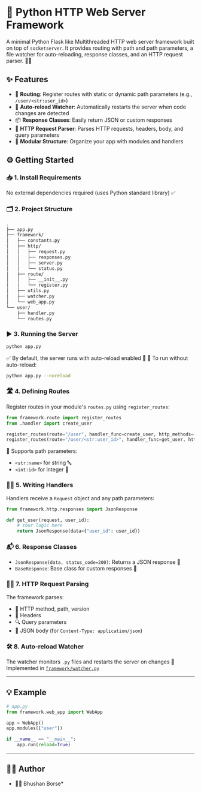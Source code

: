 # 🚀 Python HTTP Web Server Framework

A minimal Python Flask like Multithreaded HTTP web server framework built on top of `socketserver`.
It provides routing with path and path parameters, a file watcher for auto-reloading, response classes, and an HTTP request parser. 🐍🧠

## ✨ Features

- 🔀 **Routing**: Register routes with static or dynamic path parameters (e.g., `/user/<str:user_id>`)
- 🔄 **Auto-reload Watcher**: Automatically restarts the server when code changes are detected
- 📦 **Response Classes**: Easily return JSON or custom responses
- 🧾 **HTTP Request Parser**: Parses HTTP requests, headers, body, and query parameters
- 🧱 **Modular Structure**: Organize your app with modules and handlers

## ⚙️ Getting Started

### 📥 1. Install Requirements

No external dependencies required (uses Python standard library) ✅

### 🗂️ 2. Project Structure

```bash
.
├── app.py
├── framework/
│   ├── constants.py
│   ├── http/
│   │   ├── request.py
│   │   ├── responses.py
│   │   ├── server.py
│   │   └── status.py
│   ├── route/
│   │   ├── __init__.py
│   │   └── register.py
│   ├── utils.py
│   ├── watcher.py
│   └── web_app.py
└── user/
    ├── handler.py
    └── routes.py
```

### ▶️ 3. Running the Server

```sh
python app.py
```

✅ By default, the server runs with auto-reload enabled 🔁
🛑 To run without auto-reload:

```sh
python app.py --noreload
```

### 🛣️ 4. Defining Routes

Register routes in your module's `routes.py` using `register_routes`:

```python
from framework.route import register_routes
from .handler import create_user

register_routes(route="/user", handler_func=create_user, http_methods=["POST"])
register_routes(route="/user/<str:user_id>", handler_func=get_user, http_methods=["GET"])
```

📌 Supports path parameters:

- `<str:name>` for string 🔤
- `<int:id>` for integer 🔢

### 🧑‍🍳 5. Writing Handlers

Handlers receive a `Request` object and any path parameters:

```python
from framework.http.responses import JsonResponse

def get_user(request, user_id):
    # Your logic here
    return JsonResponse(data={"user_id": user_id})
```

### 📬 6. Response Classes

- `JsonResponse(data, status_code=200)`: Returns a JSON response 📄
- `BaseResponse`: Base class for custom responses 🧱

### 🕵️‍♂️ 7. HTTP Request Parsing

The framework parses:

- 🔡 HTTP method, path, version
- 🧾 Headers
- 🔍 Query parameters
- 🧪 JSON body (for `Content-Type: application/json`)

### 🛠️ 8. Auto-reload Watcher

The watcher monitors `.py` files and restarts the server on changes 🔁
Implemented in [`framework/watcher.py`](framework/watcher.py)

---

## 💡 Example

```python
# app.py
from framework.web_app import WebApp

app = WebApp()
app.modules(["user"])

if __name__ == "__main__":
    app.run(reload=True)
```

---

## 👨‍💻 Author

- 🧑‍💻 Bhushan Borse*
